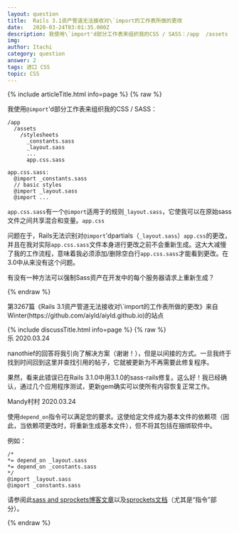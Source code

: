 ```yaml
---
layout: question
title:  Rails 3.1资产管道无法接收对\`import的工作表所做的更改
date:   2020-03-24T03:01:35.000Z
description: 我使用\`import'd部分工作表来组织我的CSS / SASS：/app  /assets    /stylesheets      _con...
img: 
author: Itachi
category: question
answer: 2
tags: 进口 CSS
topic: CSS
---
```

<div class="article-root">
  <div class="article">
    {% include articleTitle.html info=page %}
    {% raw %}
    <div class="article-content"><p><font style="vertical-align: inherit;"><font style="vertical-align: inherit;">我使用</font></font><code>@import</code><font style="vertical-align: inherit;"><font style="vertical-align: inherit;">'d部分工作表来组织我的CSS / SASS：</font></font></p>

<pre><code>/app<font></font>
  /assets<font></font>
    /stylesheets<font></font>
      _constants.sass<font></font>
      _layout.sass<font></font>
      ...<font></font>
      app.css.sass<font></font>
<font></font>
app.css.sass:<font></font>
  @import _constants.sass<font></font>
  // basic styles<font></font>
  @import _layout.sass<font></font>
  @import ...<font></font>
</code></pre>

<p><code>app.css.sass</code><font style="vertical-align: inherit;"><font style="vertical-align: inherit;">有一个</font></font><code>@import</code><font style="vertical-align: inherit;"><font style="vertical-align: inherit;">适用于</font><font style="vertical-align: inherit;">的</font><font style="vertical-align: inherit;">规则</font></font><code>_layout.sass</code><font style="vertical-align: inherit;"><font style="vertical-align: inherit;">，它使我可以在原始sass文件之间共享混合和变量。</font></font><code>app.css</code></p>

<p><font style="vertical-align: inherit;"><font style="vertical-align: inherit;">问题在于，Rails无法识别对</font></font><code>@import</code><font style="vertical-align: inherit;"><font style="vertical-align: inherit;">'dpartials（</font></font><code>_layout.sass</code><font style="vertical-align: inherit;"><font style="vertical-align: inherit;">）</font></font><code>app.css</code><font style="vertical-align: inherit;"><font style="vertical-align: inherit;">的更改，并且在我对实际</font></font><code>app.css.sass</code><font style="vertical-align: inherit;"><font style="vertical-align: inherit;">文件本身</font><font style="vertical-align: inherit;">进行更改之前</font><font style="vertical-align: inherit;">不会重新生成</font><font style="vertical-align: inherit;">。</font><font style="vertical-align: inherit;">这大大减慢了我的工作流程，意味着我必须添加/删除空白行</font></font><code>app.css.sass</code><font style="vertical-align: inherit;"><font style="vertical-align: inherit;">才能看到更改。</font><font style="vertical-align: inherit;">在3.0中从来没有这个问题。</font></font></p>

<p><font style="vertical-align: inherit;"><font style="vertical-align: inherit;">有没有一种方法可以强制Sass资产在开发中的每个服务器请求上重新生成？</font></font></p></div>
    {% endraw %}
  </div>
  <p class="winter_mark">第3267篇《Rails 3.1资产管道无法接收对\`import的工作表所做的更改》来自Winter(https://github.com/aiyld/aiyld.github.io)的站点</p>
  <div class="discuss-wrapper">
    {% include discussTitle.html info=page %}
    {% raw %}
    <div class="discuss-list">
    <div class="discuss-item">
        <div class="discuss-parent">
          <div class="discuss-meta">
            <span class="discuss-user">乐</span>
            <span class="discuss-time">2020.03.24</span>
          </div>
          <div class="discuss-comment"><p><font style="vertical-align: inherit;"><font style="vertical-align: inherit;">nanothief的回答将我引向了解决方案（谢谢！），但是以间接的方式。</font><font style="vertical-align: inherit;">一旦我终于找到时间回到这里并查找引用的帖子，它就被更新为不再需要此修复程序。</font></font></p>

<p><font style="vertical-align: inherit;"><font style="vertical-align: inherit;">果然，看来此错误已在Rails 3.1.0中用3.1.0的sass-rails修复。</font><font style="vertical-align: inherit;">这么好！</font><font style="vertical-align: inherit;">我已经确认，通过几个应用程序测试，更新gem确实可以使所有内容恢复正常工作。</font></font></p></div>
        </div></div><div class="discuss-item">
        <div class="discuss-parent">
          <div class="discuss-meta">
            <span class="discuss-user">Mandy村村</span>
            <span class="discuss-time">2020.03.24</span>
          </div>
          <div class="discuss-comment"><p><font style="vertical-align: inherit;"><font style="vertical-align: inherit;">使用</font></font><code>depend_on</code><font style="vertical-align: inherit;"><font style="vertical-align: inherit;">指令可以满足您的要求。</font><font style="vertical-align: inherit;">这使给定文件成为基本文件的依赖项（因此，当依赖项更改时，将重新生成基本文件），但不将其包括在捆绑软件中。</font></font></p>

<p><font style="vertical-align: inherit;"><font style="vertical-align: inherit;">例如：</font></font></p>

<pre><code>/*<font></font>
*= depend_on _layout.sass<font></font>
*= depend_on _constants.sass<font></font>
*/<font></font>
@import _layout.sass<font></font>
@import _constants.sass<font></font>
</code></pre>

<p><font style="vertical-align: inherit;"><font style="vertical-align: inherit;">请参阅此</font></font><a href="http://rule52.com/2011/06/sass-and-sprockets-for-rails-31/"><font style="vertical-align: inherit;"><font style="vertical-align: inherit;">sass and sprockets博客文章</font></font></a><font style="vertical-align: inherit;"><font style="vertical-align: inherit;">以及</font></font><a href="https://github.com/sstephenson/sprockets"><font style="vertical-align: inherit;"><font style="vertical-align: inherit;">sprockets文档</font></font></a><font style="vertical-align: inherit;"><font style="vertical-align: inherit;">（尤其是“指令”部分）。</font></font></p></div>
        </div></div>
    </div>
    {% endraw %}
  </div>
<div>
